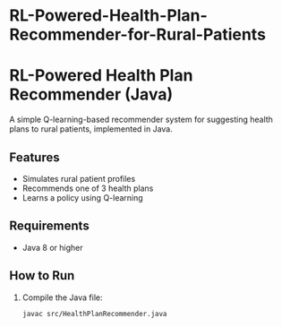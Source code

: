 # RL-Powered-Health-Plan-Recommender-for-Rural-Patients
# RL-Powered Health Plan Recommender (Java)

A simple Q-learning-based recommender system for suggesting health plans to rural patients, implemented in Java.

## Features

- Simulates rural patient profiles
- Recommends one of 3 health plans
- Learns a policy using Q-learning

## Requirements

- Java 8 or higher

## How to Run

1. Compile the Java file:

   ```bash
   javac src/HealthPlanRecommender.java
